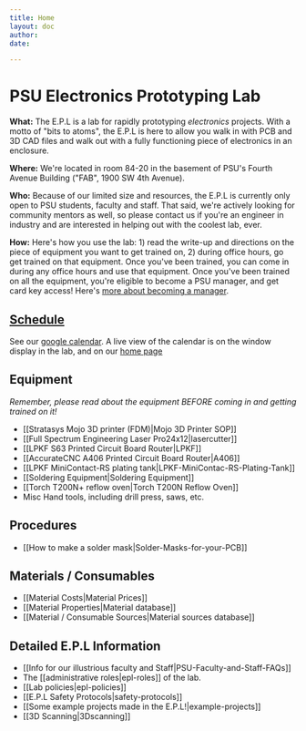 ```yaml
---
title: Home
layout: doc
author: 
date: 

---
```

# PSU Electronics Prototyping Lab

**What:** The E.P.L is a lab for rapidly prototyping *electronics* projects. With a motto of "bits to atoms", the E.P.L is here to allow you walk in with PCB and 3D CAD files and walk out with a fully functioning piece of electronics in an enclosure.

**Where:** We're located in room 84-20 in the basement of PSU's Fourth Avenue Building ("FAB", 1900 SW 4th Avenue).

**Who:** Because of our limited size and resources, the E.P.L is currently only open to PSU students, faculty and staff. That said, we're actively looking for community mentors as well, so please contact us if you're an engineer in industry and are interested in helping out with the coolest lab, ever.

**How:** Here's how you use the lab: 1) read the write-up and directions on the piece of equipment you want to get trained on, 2) during office hours, go get trained on that equipment. Once you've been trained, you can come in during any office hours and use that equipment. Once you've been trained on all the equipment, you're eligible to become a PSU manager, and get card key access! Here's [more about becoming a manager](https://github.com/psu-epl/psu-epl.github.com/wiki/Becoming-an-E.P.L.-Manager). 


## [Schedule](https://www.google.com/calendar/embed?src=epl.pdx%40gmail.com&ctz=America/Los_Angeles)

See our [google calendar](https://www.google.com/calendar/embed?src=epl.pdx%40gmail.com&ctz=America/Los_Angeles). A live view of the calendar is on the window display in the lab, and on our [home page](http://psu-epl.github.io/)
## Equipment

*Remember, please read about the equipment BEFORE coming in and getting trained on it!*

- [[Stratasys Mojo 3D printer (FDM)|Mojo 3D Printer SOP]]
- [[Full Spectrum Engineering Laser Pro24x12|lasercutter]]
- [[LPKF S63 Printed Circuit Board Router|LPKF]]
- [[AccurateCNC A406 Printed Circuit Board Router|A406]]
- [[LPKF MiniContact-RS plating tank|LPKF-MiniContac-RS-Plating-Tank]]
- [[Soldering Equipment|Soldering Equipment]]
- [[Torch T200N+ reflow oven|Torch T200N Reflow Oven]]
- Misc Hand tools, including drill press, saws, etc.

## Procedures

- [[How to make a solder mask|Solder-Masks-for-your-PCB]]

## Materials / Consumables

- [[Material Costs|Material Prices]]
- [[Material Properties|Material database]]
- [[Material / Consumable Sources|Material sources database]]


## Detailed E.P.L Information

- [[Info for our illustrious faculty and Staff|PSU-Faculty-and-Staff-FAQs]]
- The [[administrative roles|epl-roles]] of the lab.
- [[Lab policies|epl-policies]]
- [[E.P.L Safety Protocols|safety-protocols]]
- [[Some example projects made in the E.P.L!|example-projects]]
- [[3D Scanning|3Dscanning]]
